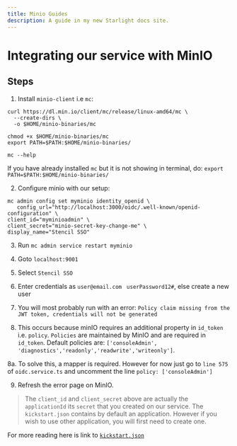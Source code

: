 ```yaml
---
title: Minio Guides
description: A guide in my new Starlight docs site.
---
```

# Integrating our service with MinIO

## Steps

1. Install `minio-client` i.e `mc`:

```
curl https://dl.min.io/client/mc/release/linux-amd64/mc \
  --create-dirs \
  -o $HOME/minio-binaries/mc

chmod +x $HOME/minio-binaries/mc
export PATH=$PATH:$HOME/minio-binaries/

mc --help

```
If you have already installed `mc` but it is not showing in terminal, do: `export PATH=$PATH:$HOME/minio-binaries/`

2. Configure minio with our setup:

```
mc admin config set myminio identity_openid \
   config_url="http://localhost:3000/oidc/.well-known/openid-configuration" \
client_id="myminioadmin" \
client_secret="minio-secret-key-change-me" \
display_name="Stencil SSO"
```

3. Run `mc admin service restart myminio`

4. Goto `localhost:9001`

5. Select `Stencil SSO`

6. Enter credentials as `user@email.com ` `userPassword12#`, else create a new user

7. You will most probably run with an error: `Policy claim missing from the JWT token, credentials will not be generated`

8. This occurs because minIO requires an additional property in `id_token` i.e. `policy`. `Policies` are maintained by MinIO and are required in `id_token`. Default policies are: `['consoleAdmin', 'diagnostics','readonly','readwrite','writeonly']`.

8a. To solve this, a mapper is required. However for now just go to `line 575` of `oidc.service.ts` and uncomment the line `policy: ['consoleAdmin']`

9. Refresh the error page on MinIO.

> The `client_id` and `client_secret` above are actually the `applicationId` its `secret` that you created on our service. The `kickstart.json` contains by default an application. However if you wish to use other application, you will first need to create one.

For more reading here is link to [`kickstart.json`](./kickstart.md) 